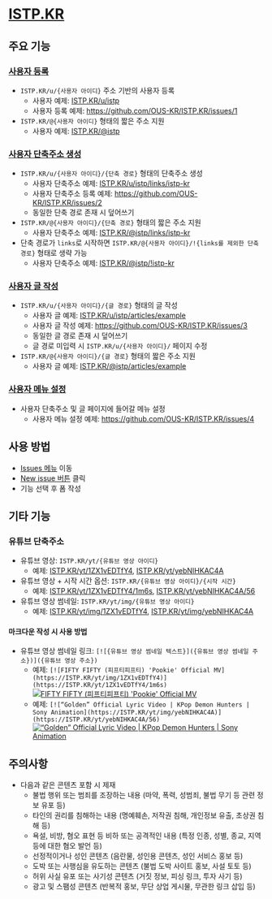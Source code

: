 # [ISTP.KR](https://istp.kr)

## 주요 기능

### [사용자 등록](https://github.com/OUS-KR/ISTP.KR/issues/new?template=01-user-register-by-issue.yml)

- `ISTP.KR/u/{사용자 아이디}` 주소 기반의 사용자 등록
  - 사용자 예제: [ISTP.KR/u/istp](https://istp.kr/u/istp)
  - 사용자 등록 예제: https://github.com/OUS-KR/ISTP.KR/issues/1
- `ISTP.KR/@{사용자 아이디}` 형태의 짧은 주소 지원
  - 사용자 예제: [ISTP.KR/@istp](https://istp.kr/@istp)

### [사용자 단축주소 생성](https://github.com/OUS-KR/ISTP.KR/issues/new?template=02-user-short-url-register-by-issue.yml)

- `ISTP.KR/u/{사용자 아이디}/{단축 경로}` 형태의 단축주소 생성
  - 사용자 단축주소 예제: [ISTP.KR/u/istp/links/istp-kr](https://istp.kr/u/istp/links/istp-kr)
  - 사용자 단축주소 등록 예제: https://github.com/OUS-KR/ISTP.KR/issues/2
  - 동일한 단축 경로 존재 시 덮어쓰기
- `ISTP.KR/@{사용자 아이디}/{단축 경로}` 형태의 짧은 주소 지원
  - 사용자 단축주소 예제: [ISTP.KR/@istp/links/istp-kr](https://istp.kr/@istp/links/istp-kr)
- 단축 경로가 `links`로 시작하면 `ISTP.KR/@{사용자 아이디}/!{links를 제외한 단축 경로}` 형태로 생략 가능
  - 사용자 단축주소 예제: [ISTP.KR/@istp/!istp-kr](https://istp.kr/@istp/!istp-kr)

### [사용자 글 작성](https://github.com/OUS-KR/ISTP.KR/issues/new?template=03-user-article-writing-by-issue.yml)

- `ISTP.KR/u/{사용자 아이디}/{글 경로}` 형태의 글 작성
  - 사용자 글 예제: [ISTP.KR/u/istp/articles/example](https://istp.kr/u/istp/articles/example)
  - 사용자 글 작성 예제: https://github.com/OUS-KR/ISTP.KR/issues/3
  - 동일한 글 경로 존재 시 덮어쓰기
  - 글 경로 미입력 시 `ISTP.KR/u/{사용자 아이디}/` 페이지 수정
- `ISTP.KR/@{사용자 아이디}/{글 경로}` 형태의 짧은 주소 지원
  - 사용자 글 예제: [ISTP.KR/@istp/articles/example](https://istp.kr/@istp/articles/example)
 
### [사용자 메뉴 설정](https://github.com/OUS-KR/ISTP.KR/issues/new?template=04-user-menu-setting-by-issue.yml)

- 사용자 단축주소 및 글 페이지에 들어갈 메뉴 설정
  - 사용자 메뉴 설정 예제: https://github.com/OUS-KR/ISTP.KR/issues/4

## 사용 방법

- [Issues 메뉴](https://github.com/OUS-KR/ISTP.KR/issues) 이동
- [New issue 버튼](https://github.com/OUS-KR/ISTP.KR/issues/new/choose) 클릭
- 기능 선택 후 폼 작성

## 기타 기능

### 유튜브 단축주소

- 유튜브 영상: `ISTP.KR/yt/{유튜브 영상 아이디}`
  - 예제: [ISTP.KR/yt/1ZX1vEDTfY4](https://istp.kr/yt/1ZX1vEDTfY4), [ISTP.KR/yt/yebNIHKAC4A](https://istp.kr/yt/yebNIHKAC4A)
- 유튜브 영상 + 시작 시간 옵션: `ISTP.KR/{유튜브 영상 아이디}/{시작 시간}`
  - 예제: [ISTP.KR/yt/1ZX1vEDTfY4/1m6s](https://istp.kr/yt/1ZX1vEDTfY4/1m6s), [ISTP.KR/yt/yebNIHKAC4A/56](https://istp.kr/yt/yebNIHKAC4A/56)
- 유튜브 영상 썸네일: `ISTP.KR/yt/img/{유튜브 영상 아이디}`
  - 예제: [ISTP.KR/yt/img/1ZX1vEDTfY4](https://istp.kr/yt/img/1ZX1vEDTfY4), [ISTP.KR/yt/img/yebNIHKAC4A](https://istp.kr/yt/img/yebNIHKAC4A)

#### 마크다운 작성 시 사용 방법

- 유튜브 영상 썸네일 링크: `[![{유튜브 영상 썸네일 텍스트}]({유튜브 영상 썸네일 주소})]({유튜브 영상 주소})`
  - 예제: `[![FIFTY FIFTY (피프티피프티) 'Pookie' Official MV](https://ISTP.KR/yt/img/1ZX1vEDTfY4)](https://ISTP.KR/yt/1ZX1vEDTfY4/1m6s)`
  [![FIFTY FIFTY (피프티피프티) 'Pookie' Official MV](https://ISTP.KR/yt/img/1ZX1vEDTfY4)](https://ISTP.KR/yt/1ZX1vEDTfY4/1m6s)
  - 예제: `[![“Golden” Official Lyric Video | KPop Demon Hunters | Sony Animation](https://ISTP.KR/yt/img/yebNIHKAC4A)](https://ISTP.KR/yt/yebNIHKAC4A/56)`
  [![“Golden” Official Lyric Video | KPop Demon Hunters | Sony Animation](https://ISTP.KR/yt/img/yebNIHKAC4A)](https://ISTP.KR/yt/yebNIHKAC4A/56)

## 주의사항

- 다음과 같은 콘텐츠 포함 시 제재
  - 불법 행위 또는 범죄를 조장하는 내용 (마약, 폭력, 성범죄, 불법 무기 등 관련 정보 유포 등)
  - 타인의 권리를 침해하는 내용 (명예훼손, 저작권 침해, 개인정보 유출, 초상권 침해 등)
  - 욕설, 비방, 혐오 표현 등 비하 또는 공격적인 내용 (특정 인종, 성별, 종교, 지역 등에 대한 혐오 발언 등)
  - 선정적이거나 성인 콘텐츠 (음란물, 성인용 콘텐츠, 성인 서비스 홍보 등)
  - 도박 또는 사행심을 유도하는 콘텐츠 (불법 도박 사이트 홍보, 사설 토토 등)
  - 허위 사실 유포 또는 사기성 콘텐츠 (거짓 정보, 피싱 링크, 투자 사기 등)
  - 광고 및 스팸성 콘텐츠 (반복적 홍보, 무단 상업 게시물, 무관한 링크 삽입 등)